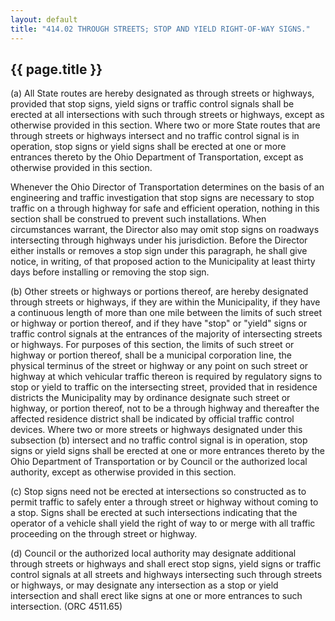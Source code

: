 ---
layout: default 
title: "414.02 THROUGH STREETS; STOP AND YIELD RIGHT-OF-WAY SIGNS."---

{{ page.title }}
----------------

​(a) All State routes are hereby designated as through streets or
highways, provided that stop signs, yield signs or traffic control
signals shall be erected at all intersections with such through streets
or highways, except as otherwise provided in this section. Where two or
more State routes that are through streets or highways intersect and no
traffic control signal is in operation, stop signs or yield signs shall
be erected at one or more entrances thereto by the Ohio Department of
Transportation, except as otherwise provided in this section.

Whenever the Ohio Director of Transportation determines on the basis of
an engineering and traffic investigation that stop signs are necessary
to stop traffic on a through highway for safe and efficient operation,
nothing in this section shall be construed to prevent such
installations. When circumstances warrant, the Director also may omit
stop signs on roadways intersecting through highways under his
jurisdiction. Before the Director either installs or removes a stop sign
under this paragraph, he shall give notice, in writing, of that proposed
action to the Municipality at least thirty days before installing or
removing the stop sign.

​(b) Other streets or highways or portions thereof, are hereby
designated through streets or highways, if they are within the
Municipality, if they have a continuous length of more than one mile
between the limits of such street or highway or portion thereof, and if
they have "stop" or "yield" signs or traffic control signals at the
entrances of the majority of intersecting streets or highways. For
purposes of this section, the limits of such street or highway or
portion thereof, shall be a municipal corporation line, the physical
terminus of the street or highway or any point on such street or highway
at which vehicular traffic thereon is required by regulatory signs to
stop or yield to traffic on the intersecting street, provided that in
residence districts the Municipality may by ordinance designate such
street or highway, or portion thereof, not to be a through highway and
thereafter the affected residence district shall be indicated by
official traffic control devices. Where two or more streets or highways
designated under this subsection (b) intersect and no traffic control
signal is in operation, stop signs or yield signs shall be erected at
one or more entrances thereto by the Ohio Department of Transportation
or by Council or the authorized local authority, except as otherwise
provided in this section.

​(c) Stop signs need not be erected at intersections so constructed as
to permit traffic to safely enter a through street or highway without
coming to a stop. Signs shall be erected at such intersections
indicating that the operator of a vehicle shall yield the right of way
to or merge with all traffic proceeding on the through street or
highway.

​(d) Council or the authorized local authority may designate additional
through streets or highways and shall erect stop signs, yield signs or
traffic control signals at all streets and highways intersecting such
through streets or highways, or may designate any intersection as a stop
or yield intersection and shall erect like signs at one or more
entrances to such intersection. (ORC 4511.65)
